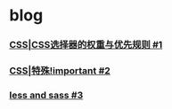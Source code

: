# blog

### [CSS|CSS选择器的权重与优先规则 #1](https://github.com/Demy-ouyang/blog/issues/1)
### [CSS|特殊!important #2](https://github.com/Demy-ouyang/blog/issues/2)
### [less and sass #3](https://github.com/Demy-ouyang/blog/issues/3)
